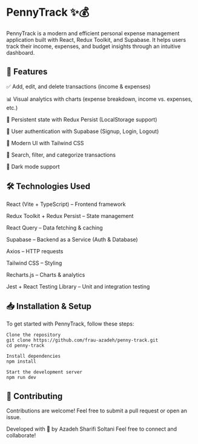 # PennyTrack ✨💰

PennyTrack is a modern and efficient personal expense management application built with React, Redux Toolkit, and Supabase. It helps users track their income, expenses, and budget insights through an intuitive dashboard.

## 🚀 Features

✅ Add, edit, and delete transactions (income & expenses)

📊 Visual analytics with charts (expense breakdown, income vs. expenses, etc.)

🔄 Persistent state with Redux Persist (LocalStorage support)

🔐 User authentication with Supabase (Signup, Login, Logout)

🎨 Modern UI with Tailwind CSS

🔎 Search, filter, and categorize transactions

🌙 Dark mode support

## 🛠️ Technologies Used

React (Vite + TypeScript) – Frontend framework

Redux Toolkit + Redux Persist – State management

React Query – Data fetching & caching

Supabase – Backend as a Service (Auth & Database)

Axios – HTTP requests

Tailwind CSS – Styling

Recharts.js – Charts & analytics

Jest + React Testing Library – Unit and integration testing

## 📥 Installation & Setup

To get started with PennyTrack, follow these steps:

    Clone the repository
    git clone https://github.com/frau-azadeh/penny-track.git
    cd penny-track

    Install dependencies
    npm install

    Start the development server
    npm run dev

## 🤝 Contributing

Contributions are welcome! Feel free to submit a pull request or open an issue.

Developed with 🌻 by Azadeh Sharifi Soltani Feel free to connect and collaborate!
